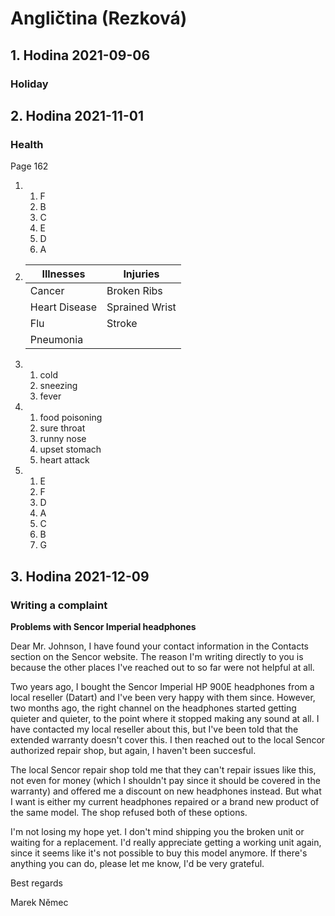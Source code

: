 # Angličtina (Rezková)

## 1. Hodina 2021-09-06

### Holiday

## 2. Hodina 2021-11-01

### Health

Page 162

1.
	1. F
	2. B
	3. C
	4. E
	5. D
	6. A
2. 
	|Illnesses|Injuries|
	|---|---|
	|Cancer|Broken Ribs|
	|Heart Disease|Sprained Wrist|
	|Flu|Stroke|
	|Pneumonia||
3. 
	1. cold
	2. sneezing
	3. fever
4.	
	1. food poisoning
	2. sure throat
	3. runny nose
	4. upset stomach
	5. heart attack
5. 
	1. E
	2. F
	3. D
	4. A
	5. C
	6. B
	7. G

## 3. Hodina 2021-12-09

### Writing a complaint

**Problems with Sencor Imperial headphones**

Dear Mr. Johnson,
I have found your contact information in the Contacts section on the Sencor website. The reason I'm writing directly to you is because the other places I've reached out to so far were not helpful at all. 

Two years ago, I bought the Sencor Imperial HP 900E headphones from a local reseller (Datart) and I've been very happy with them since. However, two months ago, the right channel on the headphones started getting quieter and quieter, to the point where it stopped making any sound at all. I have contacted my local reseller about this, but I've been told that the extended warranty doesn't cover this. I then reached out to the local Sencor authorized repair shop, but again, I haven't been succesful. 

The local Sencor repair shop told me that they can't repair issues like this, not even for money (which I shouldn't pay since it should be covered in the warranty) and offered me a discount on new headphones instead. But what I want is either my current headphones repaired or a brand new product of the same model. The shop refused both of these options. 

I'm not losing my hope yet. I don't mind shipping you the broken unit or waiting for a replacement. I'd really appreciate getting a working unit again, since it seems like it's not possible to buy this model anymore. If there's anything you can do, please let me know, I'd be very grateful.

Best regards

Marek Němec